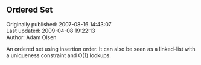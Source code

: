 ## Ordered Set  
Originally published: 2007-08-16 14:43:07  
Last updated: 2009-04-08 19:22:13  
Author: Adam Olsen  
  
An ordered set using insertion order.  It can also be seen as a linked-list with a uniqueness constraint and O(1) lookups.